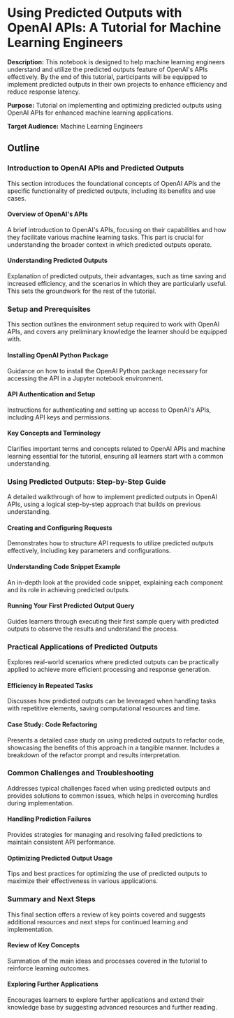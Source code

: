 # Using Predicted Outputs with OpenAI APIs: A Tutorial for Machine Learning Engineers

**Description:** This notebook is designed to help machine learning engineers understand and utilize the predicted outputs feature of OpenAI's APIs effectively. By the end of this tutorial, participants will be equipped to implement predicted outputs in their own projects to enhance efficiency and reduce response latency.

**Purpose:** Tutorial on implementing and optimizing predicted outputs using OpenAI APIs for enhanced machine learning applications.

**Target Audience:** Machine Learning Engineers

## Outline

### Introduction to OpenAI APIs and Predicted Outputs

This section introduces the foundational concepts of OpenAI APIs and the specific functionality of predicted outputs, including its benefits and use cases.

#### Overview of OpenAI's APIs

A brief introduction to OpenAI's APIs, focusing on their capabilities and how they facilitate various machine learning tasks. This part is crucial for understanding the broader context in which predicted outputs operate.

#### Understanding Predicted Outputs

Explanation of predicted outputs, their advantages, such as time saving and increased efficiency, and the scenarios in which they are particularly useful. This sets the groundwork for the rest of the tutorial.

### Setup and Prerequisites

This section outlines the environment setup required to work with OpenAI APIs, and covers any preliminary knowledge the learner should be equipped with.

#### Installing OpenAI Python Package

Guidance on how to install the OpenAI Python package necessary for accessing the API in a Jupyter notebook environment.

#### API Authentication and Setup

Instructions for authenticating and setting up access to OpenAI's APIs, including API keys and permissions.

#### Key Concepts and Terminology

Clarifies important terms and concepts related to OpenAI APIs and machine learning essential for the tutorial, ensuring all learners start with a common understanding.

### Using Predicted Outputs: Step-by-Step Guide

A detailed walkthrough of how to implement predicted outputs in OpenAI APIs, using a logical step-by-step approach that builds on previous understanding.

#### Creating and Configuring Requests

Demonstrates how to structure API requests to utilize predicted outputs effectively, including key parameters and configurations.

#### Understanding Code Snippet Example

An in-depth look at the provided code snippet, explaining each component and its role in achieving predicted outputs.

#### Running Your First Predicted Output Query

Guides learners through executing their first sample query with predicted outputs to observe the results and understand the process.

### Practical Applications of Predicted Outputs

Explores real-world scenarios where predicted outputs can be practically applied to achieve more efficient processing and response generation.

#### Efficiency in Repeated Tasks

Discusses how predicted outputs can be leveraged when handling tasks with repetitive elements, saving computational resources and time.

#### Case Study: Code Refactoring

Presents a detailed case study on using predicted outputs to refactor code, showcasing the benefits of this approach in a tangible manner. Includes a breakdown of the refactor prompt and results interpretation.

### Common Challenges and Troubleshooting

Addresses typical challenges faced when using predicted outputs and provides solutions to common issues, which helps in overcoming hurdles during implementation.

#### Handling Prediction Failures

Provides strategies for managing and resolving failed predictions to maintain consistent API performance.

#### Optimizing Predicted Output Usage

Tips and best practices for optimizing the use of predicted outputs to maximize their effectiveness in various applications.

### Summary and Next Steps

This final section offers a review of key points covered and suggests additional resources and next steps for continued learning and implementation.

#### Review of Key Concepts

Summation of the main ideas and processes covered in the tutorial to reinforce learning outcomes.

#### Exploring Further Applications

Encourages learners to explore further applications and extend their knowledge base by suggesting advanced resources and further reading.

